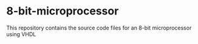 # 8-bit-microprocessor
This repository contains the source code files for an 8-bit microprocessor using VHDL
